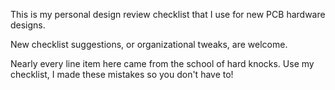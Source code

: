 This is my personal design review checklist that I use for new PCB hardware designs.

New checklist suggestions, or organizational tweaks, are welcome.

Nearly every line item here came from the school of hard knocks. Use my checklist, I made these mistakes so you don't
have to!
